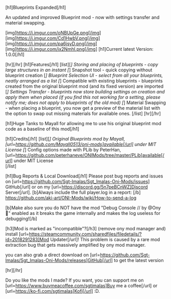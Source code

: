 [h1]Blueprints Expanded[/h1]

An updated and improved Blueprint mod - now with settings transfer and material swapping.

[img]https://i.imgur.com/oNBUpGe.png[/img] [img]https://i.imgur.com/Cd1HwbV.png[/img]
[img]https://i.imgur.com/pa6jsyD.png[/img] [img]https://i.imgur.com/ix2Nmhl.png[/img]
[h1]Current latest Version: 1.0.0[/h1]

[hr][/hr]
[h1]Features[/h1]
[list][*] Storing and placing of blueprints - copy large structures in an instant
[*] Snapshot tool - quick copying without blueprint creation
[*] Blueprint Selection UI - select from all your blueprints, neatly arranged as a list
[*] Compatible with existing blueprints - blueprints created from the original blueprint mod (and its fixed version) are imported
[*] Settings Transfer - blueprints now store building settings on creation and apply them when placed (if you find this not working for a setting, please notify me; does not apply to blueprints of the old mod)
[*] Material Swapping - when placing a blueprint, you now get a preview of the material list with the option to swap out missing materials for available ones.
[/list]
[hr][/hr]

[h1]Huge Tanks to Mayall for allowing me to use his original blueprint mod code as a baseline of this mod[/h1]

[h1]Credits[/h1]
[list][*] Original Blueprints mod by Mayall, [url=https://github.com/Mayall0513/oni-mods]available[/url] under MIT License
[*] Config options made with PLib by PeterHan, [url=https://github.com/peterhaneve/ONIMods/tree/master/PLib]available[/url] under MIT License  
[/list]

[h1]Bug Reports & Local Download[/h1]
Please post bug reports and issues on [url=https://github.com/Sgt-Imalas/Sgt_Imalas-Oni-Mods/issues] GitHub[/url] or on my [url=https://discord.gg/5n7peBCnWZ]Discord Server[/url].
[b]Always include the full player.log in a report: [/b] https://github.com/aki-art/ONI-Mods/wiki/How-to-send-a-log

[b]Make also sure you do NOT have the mod "Debug Console // by @Ony 👾" enabled as it breaks the game internally and makes the log useless for debugging![/b]

[h3]Mod is marked as "incompatible"?[/h3]
(remove ony mod manager and) install [url=https://steamcommunity.com/sharedfiles/filedetails/?id=2018291283]Mod Updater[/url]!
This problem is caused by a rare mod extraction bug that gets massively amplified by ony mod manager.

you can also grab a direct download on [url=https://github.com/Sgt-Imalas/Sgt_Imalas-Oni-Mods/releases]GitHub[/url] to get the latest version

[hr][/hr]

Do you like the mods I made? If you want, you can support me on [url=https://www.buymeacoffee.com/sgtimalas]Buy me a coffee[/url] or [url=https://ko-fi.com/sgtimalas]Kofi[/url] :D.
